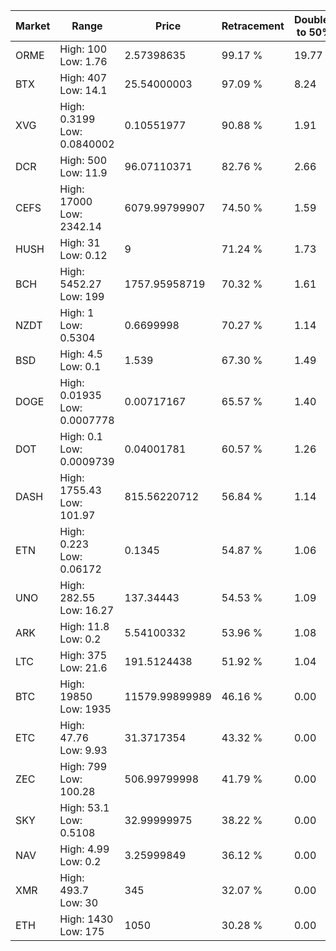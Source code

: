 | Market | Range | Price| Retracement | Doubles to 50% |
| --- | --- | --- | --- | --- |
| ORME | High: 100<br />Low: 1.76 | 2.57398635 | 99.17 % | 19.77 |
| BTX | High: 407<br />Low: 14.1 | 25.54000003 | 97.09 % | 8.24 |
| XVG | High: 0.3199<br />Low: 0.0840002 | 0.10551977 | 90.88 % | 1.91 |
| DCR | High: 500<br />Low: 11.9 | 96.07110371 | 82.76 % | 2.66 |
| CEFS | High: 17000<br />Low: 2342.14 | 6079.99799907 | 74.50 % | 1.59 |
| HUSH | High: 31<br />Low: 0.12 | 9 | 71.24 % | 1.73 |
| BCH | High: 5452.27<br />Low: 199 | 1757.95958719 | 70.32 % | 1.61 |
| NZDT | High: 1<br />Low: 0.5304 | 0.6699998 | 70.27 % | 1.14 |
| BSD | High: 4.5<br />Low: 0.1 | 1.539 | 67.30 % | 1.49 |
| DOGE | High: 0.01935<br />Low: 0.0007778 | 0.00717167 | 65.57 % | 1.40 |
| DOT | High: 0.1<br />Low: 0.0009739 | 0.04001781 | 60.57 % | 1.26 |
| DASH | High: 1755.43<br />Low: 101.97 | 815.56220712 | 56.84 % | 1.14 |
| ETN | High: 0.223<br />Low: 0.06172 | 0.1345 | 54.87 % | 1.06 |
| UNO | High: 282.55<br />Low: 16.27 | 137.34443 | 54.53 % | 1.09 |
| ARK | High: 11.8<br />Low: 0.2 | 5.54100332 | 53.96 % | 1.08 |
| LTC | High: 375<br />Low: 21.6 | 191.5124438 | 51.92 % | 1.04 |
| BTC | High: 19850<br />Low: 1935 | 11579.99899989 | 46.16 % | 0.00 |
| ETC | High: 47.76<br />Low: 9.93 | 31.3717354 | 43.32 % | 0.00 |
| ZEC | High: 799<br />Low: 100.28 | 506.99799998 | 41.79 % | 0.00 |
| SKY | High: 53.1<br />Low: 0.5108 | 32.99999975 | 38.22 % | 0.00 |
| NAV | High: 4.99<br />Low: 0.2 | 3.25999849 | 36.12 % | 0.00 |
| XMR | High: 493.7<br />Low: 30 | 345 | 32.07 % | 0.00 |
| ETH | High: 1430<br />Low: 175 | 1050 | 30.28 % | 0.00 |
